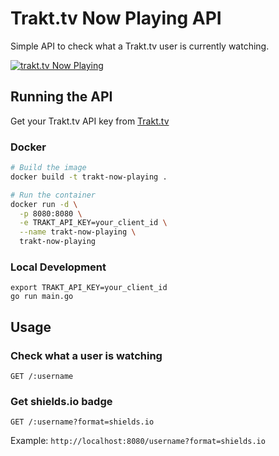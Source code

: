 # Trakt.tv Now Playing API

Simple API to check what a Trakt.tv user is currently watching.

[![trakt.tv Now Playing](https://img.shields.io/endpoint?url=https://trakt.alexraskin.com/twizycat?format=shields.io)](https://github.com/alexraskin/trakt-tv-now-playing)


## Running the API

Get your Trakt.tv API key from [Trakt.tv](https://trakt.tv/oauth/applications)

### Docker
```bash
# Build the image
docker build -t trakt-now-playing .

# Run the container
docker run -d \
  -p 8080:8080 \
  -e TRAKT_API_KEY=your_client_id \
  --name trakt-now-playing \
  trakt-now-playing
```

### Local Development
```
export TRAKT_API_KEY=your_client_id
go run main.go
```

## Usage

### Check what a user is watching
```
GET /:username
```

### Get shields.io badge
```
GET /:username?format=shields.io
```

Example: `http://localhost:8080/username?format=shields.io` 
